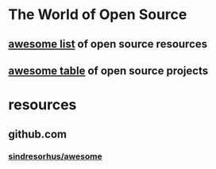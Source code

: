 # The World of Open Source

## [awesome list](awesome-opensource/#contents) of open source resources

## [awesome table](https://github.com/open-source-welt/awesome-opensource-projects/blob/main/README.adoc#awesome-open-source-projects-) of open source projects

# resources

## github.com

### [sindresorhus/awesome](github.com__sindresorhus__awesome/#contents)
